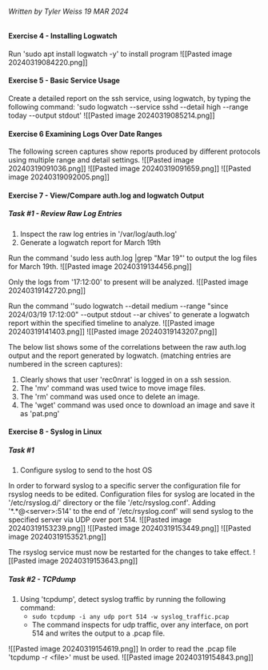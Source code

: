 ###### Written by Tyler Weiss 19 MAR 2024

#### Exercise 4 - Installing Logwatch

Run 'sudo apt install logwatch -y' to install program
![[Pasted image 20240319084220.png]]
#### Exercise 5 - Basic Service Usage

Create a detailed report on the ssh service, using logwatch, by typing the following command: 'sudo logwatch --service sshd --detail high --range today --output stdout'
![[Pasted image 20240319085214.png]]

#### Exercise 6 Examining Logs Over Date Ranges

The following screen captures show reports produced by different protocols using multiple range and detail settings.
![[Pasted image 20240319091036.png]]
![[Pasted image 20240319091659.png]]
![[Pasted image 20240319092005.png]]

#### Exercise 7 - View/Compare auth.log and logwatch Output

##### Task #1 - Review Raw Log Entries

1. Inspect the raw log entries in '/var/log/auth.log' 
2. Generate a logwatch report for March 19th

Run the command 'sudo less auth.log |grep "Mar 19"' to output the log files for March 19th.
![[Pasted image 20240319134456.png]]

Only the logs from '17:12:00' to present will be analyzed.
![[Pasted image 20240319142720.png]]

Run the command ''sudo logwatch --detail medium --range "since 2024/03/19 17:12:00" --output stdout --ar
chives' to generate a logwatch report within the specified timeline to analyze.
![[Pasted image 20240319141403.png]]
![[Pasted image 20240319143207.png]]

The below list shows some of the correlations between the raw auth.log output and the report generated by logwatch. (matching entries are numbered in the screen captures):
1. Clearly shows that user 'rec0nrat' is logged in on a ssh session.
2.  The 'mv' command was used twice to move image files.
3.  The 'rm' command was used once to delete an image.
4. The 'wget' command was used once to download an image and save it as 'pat.png'

#### Exercise 8 - Syslog in Linux

##### Task #1

1. Configure syslog to send to the host OS

In order to forward syslog to a specific server the configuration file for rsyslog needs to be edited. Configuration files for syslog are located in the '/etc/rsyslog.d/' directory or the file '/etc/rsyslog.conf'. Adding '\*.\*@\<server\>:514' to the end of '/etc/rsyslog.conf' will send syslog to the specified server via UDP over port 514.
![[Pasted image 20240319153239.png]]
![[Pasted image 20240319153449.png]]
![[Pasted image 20240319153521.png]]

The rsyslog service must now be restarted for the changes to take effect.
![[Pasted image 20240319153643.png]]

##### Task #2 - TCPdump

1. Using 'tcpdump', detect syslog traffic by running the following command:
	- `sudo tcpdump -i any udp port 514 -w syslog_traffic.pcap`
	- The command inspects for udp traffic, over any interface, on port 514 and writes the output to a .pcap file.

![[Pasted image 20240319154619.png]]
In order to read the .pcap file 'tcpdump -r \<file\>' must be used.
![[Pasted image 20240319154843.png]]
